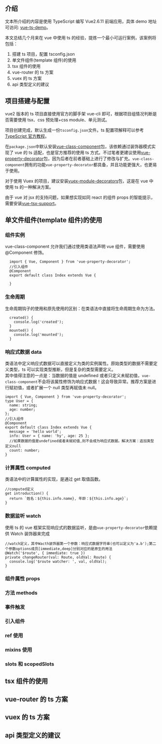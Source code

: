 ## 介绍

文本所介绍的内容是使用 TypeScript 编写 Vue2.6.11 前端应用，具体 demo 地址可访问: [vue-ts-demo](https://github.com/hy08/all-demo/tree/master/vue-demo)。

本文总结几个月来在 vue 中使用 ts 的经验，提炼一个最小可运行案例，该案例将包括：

1. 搭建 ts 项目，配置 tsconfig.json
2. 单文件组件(template 组件)的使用
3. tsx 组件的使用
4. vue-router 的 ts 方案
5. vuex 的 ts 方案
6. api 类型定义的建议

## 项目搭建与配置

vue2 版本的 ts 项目直接使用官方的脚手架 vue-cli 即可，根据项目组情况判断是否需要使用 tsx、css 预处理+css module、单元测试。

项目创建完成，默认生成一份`tsconfig.json`文件。ts 配置项解释可以参考[TypeScript 官方教程](https://www.tslang.cn/docs/handbook/tsconfig-json.html)。

在`package.json`中默认安装[vue-class-component](https://github.com/vuejs/vue-class-component)包，该依赖通过装饰器模式实现了 vue 的 ts 适配，也是官方推荐的使用 ts 方式。不过笔者更建议使用[vue-property-decorator](https://github.com/kaorun343/vue-property-decorator)包，因为后者在前者基础上进行了修改与扩充。`vue-class-component`拥有的功能`vue-property-decorator`都具备，并且功能更强大，也更易于使用。

对于使用 Vuex 的项目，建议安装[vuex-module-decorators](https://github.com/championswimmer/vuex-module-decorators)包，这是在 vue 中使用 ts 的一种解决方案。

由于 vue 对 jsx 的支持问题，如果想实现如同 react 的组件 props 的智能提示，需要安装[vue-tsx-support](https://github.com/wonderful-panda/vue-tsx-support)。

## 单文件组件(template 组件)的使用

### 组件实例

vue-class-component 允许我们通过使用类语法声明 vue 组件，需要使用@Component 修饰。

```
  import { Vue, Component } from 'vue-property-decorator';
  //引入组件
  @Component
  export default class Index extends Vue {

  }
```

### 生命周期

生命周期钩子的使用和原先使用的区别：在类语法中直接将生命周期生命为方法。

```
  created() {
    console.log('created');
  }
  mounted() {
    console.log('mounted');
  }
```

### 响应式数据 data

类语法中定义响应式数据可以直接定义为类的实例属性。原始类型的数据不需要定义类型，ts 可以实现类型推断，但是复杂的类型需要定义。  
其中值得注意的一点是：当数据的值是 undefined 或者只定义未赋初值，`vue-class-component`不会将该属性修饰为响应式数据！这会导致异常。推荐方案是进行赋初值，或者扩展一个 null 类型再赋值未 null。

```
import { Vue, Component } from 'vue-property-decorator';
type User = {
  name: string;
  age: number;
};
//引入组件
@Component
export default class Index extends Vue {
  message = 'hello world';
  info: User = { name: 'hy', age: 25 };
  //如果数据的值是undefined或者未赋初值,则不会成为响应式数据。解决方案：追加类型定义null
  count: number;
}
```

### 计算属性 computed

类语法中的计算属性的实现，是通过 get 取值函数。

```
//computed定义
get introduction() {
  return `姓名：${this.info.name}, 年龄：${this.info.age}`;
}
```

### 数据监听 watch

使用 ts 的 vue 框架实现响应式的数据监听，是由`vue-property-decorator`依赖提供 Watch 装饰器来完成

```
//watch定义，其中Wacth装饰器第一个参数：响应式数据字符串(也可以定义为'a.b');第二个参数options成员[immediate,deep]分别对应的是原生的用法
@Watch('$route', { immediate: true })
private changeRouter(val: Route, oldVal: Route) {
  console.log('$route watcher: ', val, oldVal);
}
```

### 组件属性 props

### 方法 methods

### 事件触发

### 引入组件

### ref 使用

### mixins 使用

### slots 和 scopedSlots

## tsx 组件的使用

## vue-router 的 ts 方案

## vuex 的 ts 方案

## api 类型定义的建议
